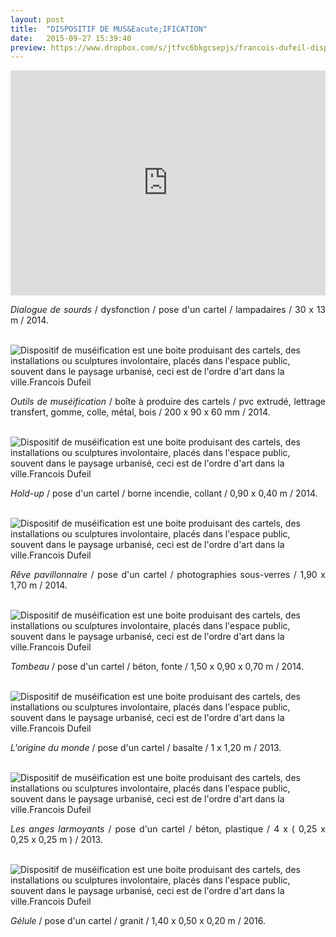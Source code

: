 ```yaml
---
layout: post
title:  "DISPOSITIF DE MUS&Eacute;IFICATION"
date:   2015-09-27 15:39:40
preview: https://www.dropbox.com/s/jtfvc6bkgcsepjs/francois-dufeil-dispositif-de-museification-preview.jpg?raw=1
---
```


<iframe src="https://www.youtube.com/embed/PoKN1jmso6s" width="100%" height="360" frameborder="0" webkitallowfullscreen mozallowfullscreen allowfullscreen></iframe>

<p style="text-align:justify">
<span style="font-style: italic;">Dialogue de sourds</span> / dysfonction / pose d'un cartel / lampadaires / 30 x 13 m / 2014.
</p>
<br>

<img src="https://www.dropbox.com/s/9ba9te1oxsntqjo/francois-dufeil-dispositif-de-museification-boite.jpg?raw=1" alt="Dispositif de mus&eacute;ification est une boite produisant des cartels, des installations ou sculptures involontaire, plac&eacute;s dans l'espace public, souvent dans le paysage urbanis&eacute;, ceci est de l'ordre d'art dans la ville.Francois Dufeil">

<p style="text-align:justify">
<span style="font-style: italic;">Outils de mus&eacute;ification</span> / bo&icirc;te &agrave; produire des cartels / pvc extrud&eacute;, lettrage transfert, gomme, colle, m&eacute;tal, bois / 200 x 90 x 60 mm / 2014.
</p>
<br>

<img src="https://www.dropbox.com/s/6pavqa36idr5yqe/francois-dufeil-dispositif-de-museification-Hold-up.jpg?raw=1" alt="Dispositif de mus&eacute;ification est une boite produisant des cartels, des installations ou sculptures involontaire, plac&eacute;s dans l'espace public, souvent dans le paysage urbanis&eacute;, ceci est de l'ordre d'art dans la ville.Francois Dufeil">

<p style="text-align:justify">
<span style="font-style: italic;">Hold-up</span> / pose d'un cartel / borne incendie, collant / 0,90 x 0,40 m / 2014.
</p>
<br>

<img src="https://www.dropbox.com/s/c3uh7lqbhykkrjl/francois-dufeil-dispositif-de-museification-Reve-pavillonnaire.jpg?raw=1" alt="Dispositif de mus&eacute;ification est une boite produisant des cartels, des installations ou sculptures involontaire, plac&eacute;s dans l'espace public, souvent dans le paysage urbanis&eacute;, ceci est de l'ordre d'art dans la ville.Francois Dufeil">


<p style="text-align:justify">
<span style="font-style: italic;">R&ecirc;ve pavillonnaire</span> / pose d'un cartel / photographies sous-verres / 1,90 x 1,70 m / 2014.
</p>
<br>

<img src="https://www.dropbox.com/s/go5s9k8j3pd241l/francois-dufeil-dispositif-de-museification-tombeau.jpg?raw=1" alt="Dispositif de mus&eacute;ification est une boite produisant des cartels, des installations ou sculptures involontaire, plac&eacute;s dans l'espace public, souvent dans le paysage urbanis&eacute;, ceci est de l'ordre d'art dans la ville.Francois Dufeil">

<p style="text-align:justify">
<span style="font-style: italic;">Tombeau</span> / pose d'un cartel / b&eacute;ton, fonte / 1,50 x 0,90 x 0,70 m / 2014.
</p>
<br>

<img src="https://www.dropbox.com/s/ysbslwdkik4g6gj/francois-dufeil-dispositif-de-museification-L%27origine-du-monde.jpg?raw=1" alt="Dispositif de mus&eacute;ification est une boite produisant des cartels, des installations ou sculptures involontaire, plac&eacute;s dans l'espace public, souvent dans le paysage urbanis&eacute;, ceci est de l'ordre d'art dans la ville.Francois Dufeil">

<p style="text-align:justify">
<span style="font-style: italic;">L'origine du monde</span> / pose d'un cartel / basalte / 1 x 1,20 m / 2013.
</p>
<br>

<img src="https://www.dropbox.com/s/xpurzyzzc0tuvey/francois-dufeil-dispositif-de-museification-Les-anges-larmoyants.jpg?raw=1" alt="Dispositif de mus&eacute;ification est une boite produisant des cartels, des installations ou sculptures involontaire, plac&eacute;s dans l'espace public, souvent dans le paysage urbanis&eacute;, ceci est de l'ordre d'art dans la ville.Francois Dufeil">

<p style="text-align:justify">
<span style="font-style: italic;">Les anges larmoyants</span> / pose d'un cartel / b&eacute;ton, plastique / 4 x ( 0,25 x 0,25 x 0,25 m ) / 2013.
</p>
<br>

<img src="https://www.dropbox.com/s/55t77964pv28hef/francois-dufeil-dispositif-de-museification-Gelule.jpg?raw=1" alt="Dispositif de mus&eacute;ification est une boite produisant des cartels, des installations ou sculptures involontaire, plac&eacute;s dans l'espace public, souvent dans le paysage urbanis&eacute;, ceci est de l'ordre d'art dans la ville.Francois Dufeil">

<p style="text-align:justify">
<span style="font-style: italic;">G&eacute;lule</span> / pose d'un cartel / granit / 1,40 x 0,50 x 0,20 m / 2016.
</p>



